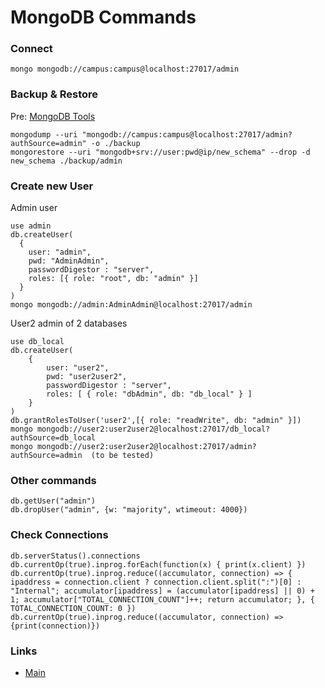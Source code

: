 # MongoDB Commands

### Connect 
```
mongo mongodb://campus:campus@localhost:27017/admin
```

### Backup & Restore
Pre: [MongoDB Tools](https://www.mongodb.com/try/download/shell)
```
mongodump --uri "mongodb://campus:campus@localhost:27017/admin?authSource=admin" -o ./backup
mongorestore --uri "mongodb+srv://user:pwd@ip/new_schema" --drop -d new_schema ./backup/admin
```

### Create new User
Admin user
```
use admin
db.createUser(
  {
    user: "admin",
    pwd: "AdminAdmin",
	passwordDigestor : "server",
    roles: [{ role: "root", db: "admin" }]
  }
)
mongo mongodb://admin:AdminAdmin@localhost:27017/admin
```

User2 admin of 2 databases 
```
use db_local
db.createUser(
	{
		user: "user2",
		pwd: "user2user2",
		passwordDigestor : "server",
		roles: [ { role: "dbAdmin", db: "db_local" } ]
	}
)
db.grantRolesToUser('user2',[{ role: "readWrite", db: "admin" }]) 
mongo mongodb://user2:user2user2@localhost:27017/db_local?authSource=db_local
mongo mongodb://user2:user2user2@localhost:27017/admin?authSource=admin  (to be tested)
```

### Other commands
```
db.getUser("admin")
db.dropUser("admin", {w: "majority", wtimeout: 4000})
```

### Check Connections
    db.serverStatus().connections
    db.currentOp(true).inprog.forEach(function(x) { print(x.client) })
    db.currentOp(true).inprog.reduce((accumulator, connection) => { ipaddress = connection.client ? connection.client.split(":")[0] : "Internal"; accumulator[ipaddress] = (accumulator[ipaddress] || 0) + 1; accumulator["TOTAL_CONNECTION_COUNT"]++; return accumulator; }, { TOTAL_CONNECTION_COUNT: 0 })
    db.currentOp(true).inprog.reduce((accumulator, connection) => {print(connection)})
    
    
### Links
- [Main](./../README.md)